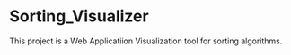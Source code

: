 # Sorting_Visualizer

This project is a Web Applicatiion Visualization tool for sorting algorithms.
